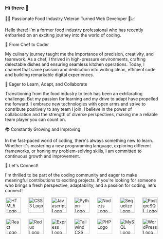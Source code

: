 ### Hi there 👋

👨‍💻 Passionate Food Industry Veteran Turned Web Developer 🍔📈

Hello there! I'm a former food industry professional who has recently embarked on an exciting journey into the world of coding. 

🥗 From Chef to Coder

My culinary journey taught me the importance of precision, creativity, and teamwork. As a chef, I thrived in high-pressure environments, crafting delectable dishes and ensuring seamless kitchen operations. Today, I channel that same passion and dedication into writing clean, efficient code and building remarkable digital experiences.

🚀 Eager to Learn, Adapt, and Collaborate

Transitioning from the food industry to tech has been an exhilarating challenge. But my passion for learning and my drive to adapt have propelled me forward. I embrace new technologies with open arms and strive to contribute positively to any team I join. I believe in the power of collaboration and the strength of diverse perspectives, making me a reliable team player you can count on.

📚 Constantly Growing and Improving

In the fast-paced world of coding, there's always something new to learn. Whether it's mastering a new programming language, exploring different frameworks, or honing my problem-solving skills, I am committed to continuous growth and improvement.

🥂 Let's Connect!

I'm thrilled to be part of the coding community and eager to make meaningful contributions to exciting projects. If you're looking for someone who brings a fresh perspective, adaptability, and a passion for coding, let's connect!

<div style="display: flex; justify-content: space-around; flex-wrap: wrap; gap: 20px;">
  <img src="https://upload.wikimedia.org/wikipedia/commons/6/61/HTML5_logo_and_wordmark.svg" alt="HTML5 Logo" width="50" height="50"/>
  <img src="https://upload.wikimedia.org/wikipedia/commons/d/d5/CSS3_logo_and_wordmark.svg" alt="CSS3 Logo" width="50" height="50"/>
  <img src="https://upload.wikimedia.org/wikipedia/commons/6/6a/JavaScript-logo.png" alt="Javascript Logo" width="50" height="50"/>
  <img src="https://upload.wikimedia.org/wikipedia/commons/c/c3/Python-logo-notext.svg" alt="Python Logo" width="50" height="50"/>
  <img src="https://nodejs.org/static/images/logo.svg" alt="Node.js Logo" width="50" height="50"/>
  <img src="https://sequelize.org/img/logo.svg" alt="Sequelize Logo" width="50" height="50"/>
  <img src="https://upload.wikimedia.org/wikipedia/commons/2/29/Postgresql_elephant.svg" alt="PostgreSQL Logo" width="50" height="50"/>
  <img src="https://upload.wikimedia.org/wikipedia/commons/a/a7/React-icon.svg" alt="React Logo" width="50" height="50"/>
  <img src="https://raw.githubusercontent.com/reduxjs/redux/master/logo/logo.png" alt="Redux Logo" width="50" height="50"/>
  <img src="https://upload.wikimedia.org/wikipedia/commons/6/64/Expressjs.png" alt="Express Logo" width="50" height="50"/>
  <img src="https://upload.wikimedia.org/wikipedia/commons/d/d5/Tailwind_CSS_Logo.svg" alt="Tailwind CSS Logo" width="50" height="50"/>
  <img src="https://upload.wikimedia.org/wikipedia/commons/2/27/PHP-logo.svg" alt="PHP Logo" width="50" height="50"/>
  <img src="https://upload.wikimedia.org/wikipedia/en/d/dd/MySQL_logo.svg" alt="MySQL Logo" width="50" height="50"/>
  <img src="https://upload.wikimedia.org/wikipedia/commons/9/98/WordPress_blue_logo.svg" alt="WordPress Logo" width="50" height="50"/>
</div>





